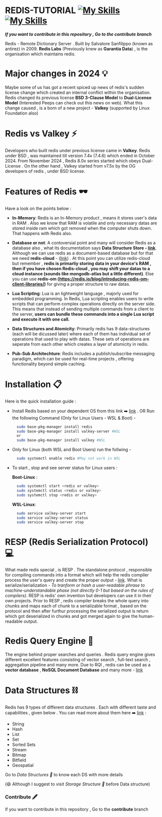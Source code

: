 # REDIS-TUTORIAL [![My Skills](https://simpleskill.icons.workers.dev/svg?i=redis)](https://redis.io/) [![My Skills](https://skillicons.dev/icons?i=redis)](https://redis.io/)

_**If you want to contribute in this repository , Go to the contribute branch**_

Redis - Remote Dictionary Server . Built by Salvatore Sanfilippo (known as antirez) in 2009. **Redis Labs** (Previously knew as **Garantia Data**) , is the organisation which maintains redis.

# Major changes in 2024 💡
Maybe some of us has got a recent spiced up news of redis's sudden license change which created an internal conflict within the organisation. Redis changed its previous license **BSD 3-Clause Model** to **Dual-License Model** (Interested Peeps can check out this news on web). What this change caused , is a born of a new project - **Valkey** (supported by Linux Foundation also)

# Redis vs Valkey ⚡
Developers who built redis under previous license came in **Valkey**. Redis under BSD , was maintained  till version 7.4x (7.4.6) which ended in October 2024. From November 2024 , Redis 8.0x series started which obeys Dual-License . On the other hand , Valkey started from v7.5x by the OG developers of redis , under BSD license.

# Features of Redis 🕶️
Have a look on the points below :
- **In-Memory**: Redis is an In-Memory product , means it stores user's data in RAM . Also we know that RAM is volatile and only necessary datas are stored inside ram which got removed when the computer shuts down. That happens with Redis also.

- **Database or not**: A contoversial point and many will consider Redis as a database also , what its documentation says **Data Structure Store - [link](https://redis.io/docs/latest/develop/get-started/data-store/)**. Although we can use redis as a document-based database but for that we need **redis-cloud** - ([link](https://redis.io/docs/latest/develop/get-started/document-database/)) . At this point you can utilize redis-cloud but remember , **redis is primarliy storing data in your device's RAM , then if you have chosen Redis-cloud , you may shift your datas to a cloud instance (sounds like mongodb-atlas but a little different)**. Else you can use **redis-om (https://redis.io/blog/introducing-redis-om-client-libraries/)** for giving a proper structure to raw datas.

- **Lua Scripting**: Lua is an lightweight language , majorly used for embedded programming. In Redis, Lua scripting enables users to write scripts that can perform complex operations directly on the server side. This means that instead of sending multiple commands from a client to the server, **users can bundle these commands into a single Lua script and execute it with one call.**

- **Data Structures and Atomicity**: Primarily redis has 9 data-structures (each will be dicussed later) where each of them has individual set of operations that used to play with datas. These sets of operations are seperate from each other which creates a layer of atomicity in redis. 

- **Pub-Sub Architechture**: Redis includes a publish/subscribe messaging paradigm, which can be used for real-time projects , offering functionality beyond simple caching.

# Installation 📋
Here is the quick installation guide :
- Install Redis based on your dependent OS from this link ➡️ [link](https://redis.io/docs/latest/operate/oss_and_stack/install/install-redis/) .
  OR
  Run the following Command (Only for Linux Users - WSL & Boot) -
  ```bash
    sudo base-pkg-manager install redis
    sudo base-pkg-manager install valkey-server #WSL
    or
    sudo base-pkg-manager install valkey #WSL
  ```

- Only for Linux (both WSL and Boot Users) run the follwing -
  ```bash
    sudo systemctl enable redis #May not work in WSL
  ```
- To start , stop and see server status for Linux users :
  
  **Boot-Linux** :
    ```bash
      sudo systemctl start <redis or valkey>
      sudo systemctl status <redis or valkey>
      sudo systemctl stop <redis or valkey>
    ```
  **WSL-Linux**:
    ```bash
      sudo service valkey-server start
      sudo service valkey-server status
      sudo service valkey-server stop
    ```
# RESP (Redis Serialization Protocol) 💻
What made redis special , is RESP . The standalone protocol , responsible for compiling commands into a format which will help the redis compiler process the user's query and create the proper output - [link](https://redis.io/docs/latest/develop/reference/protocol-spec/). What is serialize/serialization - *To tranform or hash a user-readable phrase to machine-understandable phase (not directly 0-1 but based on the rules of compilers)*. RESP is redis' own invention but developers can use it in their own projects. Prior to RESP , redis compiler breaks the whole query into chunks and maps each of chunk to a serializable format , based on the protocol and then after furthur processing the serialized output is return which got deserialized in chunks and got merged again to give the human-readable output.

# Redis Query Engine 🚒
The engine behind proper searches and queries . Redis query engine gives different excellent features consisting of vector search , full-text search , aggregation pipeline and many more. Due to RQI , redis can be used as a **vector database** , **NoSQL Document Database** and many more - [link](https://redis.io/docs/latest/develop/interact/search-and-query/)

# Data Structures ⛓️
Redis has 9 types of different data structures . Each with different taste and capabilities , given below . You can read more about them here ➡️ [link](https://redis.io/docs/latest/develop/data-types/) :

  - String
  - Hash
  - List
  - Set
  - Sorted Sets
  - Stream
  - Bitmap
  - Bitfield
  - Geospatial
    
Go to _Data Structures 📁_ to know each DS with more details

(😄 Although I suggest to visit _Storage Structure 📁_ before Data structure)

### Contribute 🖋️
If you want to contribute in this repository , Go to the **contribute** branch

